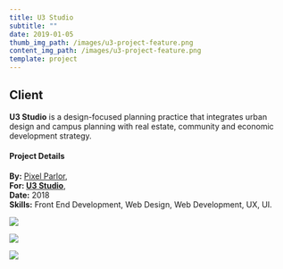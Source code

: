```yaml
---
title: U3 Studio
subtitle: ""
date: 2019-01-05
thumb_img_path: /images/u3-project-feature.png
content_img_path: /images/u3-project-feature.png
template: project
---
```

## Client

**U3 Studio** is a design-focused planning practice that integrates urban design and campus planning with real estate, community and economic development strategy.

#### Project Details

**By:** [Pixel Parlor](http://www.pixelparlor.com/),\
**For: [U3 Studio](https://www.u3studio.com/)**,\
**Date:** 2018\
**Skills:** Front End Development, Web Design, Web Development, UX, UI.

![](/images/u3-dsk-1.png)

![](/images/u3-tblt.jpg)

![](/images/u3-phn.jpg)